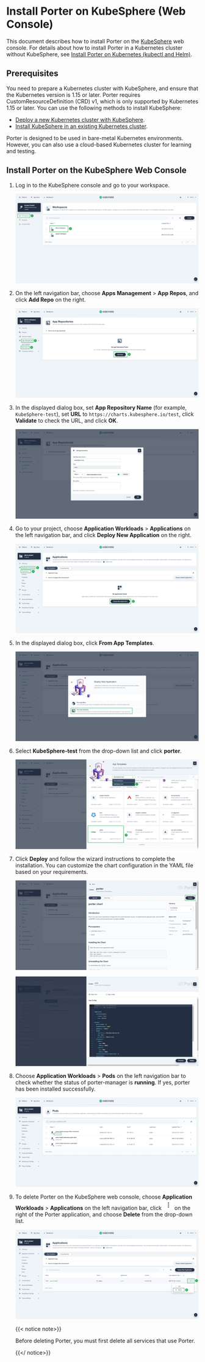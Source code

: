 # Install Porter on KubeSphere (Web Console)

This document describes how to install Porter on the [KubeSphere](https://kubesphere.io/) web console. For details about how to install Porter in a Kubernetes cluster without KubeSphere, see [Install Porter on Kubernetes (kubectl and Helm)](./install-porter-on-kubernetes.md).

## Prerequisites

You need to prepare a Kubernetes cluster with KubeSphere, and ensure that the Kubernetes version is 1.15 or later. Porter requires CustomResourceDefinition (CRD) v1, which is only supported by Kubernetes 1.15 or later. You can use the following methods to install KubeSphere:

* [Deploy a new Kubernetes cluster with KubeSphere](https://kubesphere.io/docs/installing-on-linux/).
* [Install KubeSphere in an existing Kubernetes cluster](https://kubesphere.io/docs/installing-on-kubernetes/).

Porter is designed to be used in bare-metal Kubernetes environments. However, you can also use a cloud-based Kubernetes cluster for learning and testing.

## Install Porter on the KubeSphere Web Console

1. Log in to the KubeSphere console and go to your workspace.

   ![1](./img/install-porter-on-kubesphere/1.jpg)

2. On the left navigation bar, choose **Apps Management** > **App Repos**, and click **Add Repo** on the right.

   ![2](./img/install-porter-on-kubesphere/2.jpg)

3. In the displayed dialog box, set **App Repository Name** (for example, `KubeSphere-test`), set **URL** to `https://charts.kubesphere.io/test`, click **Validate** to check the URL, and click **OK**.

   ![3](./img/install-porter-on-kubesphere/3.jpg)

4. Go to your project, choose **Application Workloads** > **Applications** on the left navigation bar, and click **Deploy New Application** on the right.

   ![4](./img/install-porter-on-kubesphere/4.jpg)

5. In the displayed dialog box, click **From App Templates**.

   ![5](./img/install-porter-on-kubesphere/5.jpg)

6. Select **KubeSphere-test** from the drop-down list and click **porter**.

   ![6](./img/install-porter-on-kubesphere/6.jpg)

7. Click **Deploy** and follow the wizard instructions to complete the installation. You can customize the chart configuration in the YAML file based on your requirements.

   ![7](./img/install-porter-on-kubesphere/7.jpg)

   ![8](./img/install-porter-on-kubesphere/8.jpg)

8. Choose **Application Workloads** > **Pods** on the left navigation bar to check whether the status of porter-manager is **running**. If yes, porter has been installed successfully.

   ![9](./img/install-porter-on-kubesphere/9.jpg)

9. To delete Porter on the KubeSphere web console, choose **Application Workloads** > **Applications** on the left navigation bar, click ![10](.\img\install-porter-on-kubesphere\10.jpg) on the right of the Porter application, and choose **Delete** from the drop-down list.

   ![11](./img/install-porter-on-kubesphere/11.jpg)

   {{< notice note>}}

   Before deleting Porter, you must first delete all services that use Porter.

   {{</ notice>}}